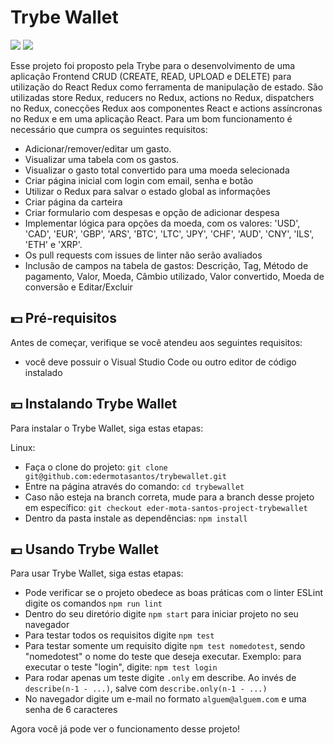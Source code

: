 # Trybe Wallet

<div> 
  <a href="https://www.linkedin.com/in/eder-santos-dev/" target="_blank"><img src="https://img.shields.io/badge/-LinkedIn-%230077B5?style=for-the-badge&logo=linkedin&logoColor=white" target="_blank"></a> 
  <a href = "mailto:eder.mota@outlook.com"><img src="https://img.shields.io/badge/Microsoft_Outlook-0078D4?style=for-the-badge&logo=microsoft-outlook&logoColor=white" target="_blank"></a> 
</div>

Esse projeto foi proposto pela Trybe para o desenvolvimento de uma aplicação Frontend CRUD (CREATE, READ, UPLOAD e DELETE) para utilização do React Redux como ferramenta de manipulação de estado. São utilizadas store Redux, reducers no Redux, actions no Redux, dispatchers no Redux, conecções Redux aos componentes React e actions assíncronas no Redux e em uma aplicação React. Para um bom funcionamento é necessário que cumpra os seguintes requisitos:
- Adicionar/remover/editar um gasto.
- Visualizar uma tabela com os gastos.
- Visualizar o gasto total convertido para uma moeda selecionada
- Criar página inicial com login com email, senha e botão
- Utilizar o Redux para salvar o estado global as informações
- Criar página da carteira
- Criar formulario com despesas e opção de adicionar despesa
- Implementar lógica para opções da moeda, com os valores: 'USD', 'CAD', 'EUR', 'GBP', 'ARS', 'BTC', 'LTC', 'JPY', 'CHF', 'AUD', 'CNY', 'ILS', 'ETH' e 'XRP'.
- Os pull requests com issues de linter não serão avaliados
- Inclusão de campos na tabela de gastos: Descrição, Tag, Método de pagamento, Valor, Moeda, Câmbio utilizado, Valor convertido, Moeda de conversão e Editar/Excluir

<!-- <img src="exemplo-image.png" alt="exemplo imagem"> -->

## 💵 Pré-requisitos

Antes de começar, verifique se você atendeu aos seguintes requisitos:
* você deve possuir o Visual Studio Code ou outro editor de código instalado

## 💴 Instalando Trybe Wallet

Para instalar o Trybe Wallet, siga estas etapas:

Linux:

* Faça o clone do projeto: 
`git clone git@github.com:edermotasantos/trybewallet.git`
* Entre na página através do comando:
`cd trybewallet`
* Caso não esteja na branch correta, mude para a branch desse projeto em específico:
`git checkout eder-mota-santos-project-trybewallet`
* Dentro da pasta instale as dependências:
`npm install`

## 💶 Usando Trybe Wallet

Para usar Trybe Wallet, siga estas etapas:
* Pode verificar se o projeto obedece as boas práticas com o linter ESLint digite os comandos `npm run lint`
* Dentro do seu diretório digite `npm start` para iniciar projeto no seu navegador
* Para testar todos os requisitos digite `npm test`
* Para testar somente um requisito digite `npm test nomedotest`, sendo "nomedotest" o nome do teste que deseja executar. Exemplo: para executar o teste "login", digite: `npm test login`
* Para rodar apenas um teste digite `.only` em describe. Ao invés de `describe(n-1 - ...)`, salve com `describe.only(n-1 - ...)`
* No navegador digite um e-mail no formato `alguem@alguem.com` e uma senha de 6 caracteres

Agora você já pode ver o funcionamento desse projeto!
